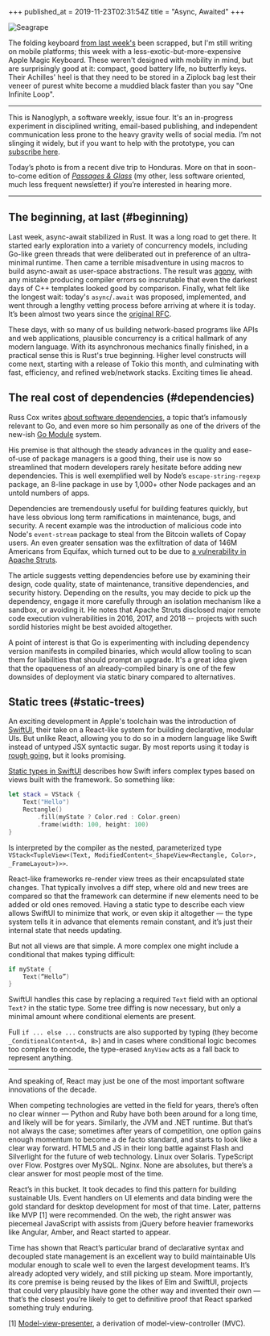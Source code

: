 +++
published_at = 2019-11-23T02:31:54Z
title = "Async, Awaited"
+++

![Seagrape](/assets/images/nanoglyphs/004-async-awaited/seagrape@2x.jpg)

The folding keyboard [from last week's](/nanoglyphs/003-12-factors) been scrapped, but I'm still writing on mobile platforms; this week with a less-exotic-but-more-expensive Apple Magic Keyboard. These weren't designed with mobility in mind, but are surprisingly good at it: compact, good battery life, no butterfly keys. Their Achilles' heel is that they need to be stored in a Ziplock bag lest their veneer of purest white become a muddied black faster than you say "One Infinite Loop".

---

This is Nanoglyph, a software weekly, issue four. It's an in-progress experiment in disciplined writing, email-based publishing, and independent communication less prone to the heavy gravity wells of social media. I’m not slinging it widely, but if you want to help with the prototype, you can [subscribe here](https://nanoglyph-signup.herokuapp.com).

Today’s photo is from a recent dive trip to Honduras. More on that in soon-to-come edition of [_Passages & Glass_](/newsletter) (my other, less software oriented, much less frequent newsletter) if you’re interested in hearing more.

---

## The beginning, at last (#beginning)

Last week, async-await stabilized in Rust. It was a long road to get there. It started early exploration into a variety of concurrency models, including Go-like green threads that were deliberated out in preference of an ultra-minimal runtime. Then came a terrible misadventure in using macros to build async-await as user-space abstractions. The result was [agony](/fragments/rust-brick-walls), with any mistake producing compiler errors so inscrutable that even the darkest days of C++ templates looked good by comparison. Finally, what felt like the longest wait: today's `async`/`.await` was proposed, implemented, and went through a lengthy vetting process before arriving at where it is today. It’s been almost two years since the [original RFC](https://github.com/rust-lang/rfcs/pull/2394).

These days, with so many of us building network-based programs like APIs and web applications, plausible concurrency is a critical hallmark of any modern language. With its asynchronous mechanics finally finished, in a practical sense this is Rust's true beginning. Higher level constructs will come next, starting with a release of Tokio this month, and culminating with fast, efficiency, and refined web/network stacks. Exciting times lie ahead.

## The real cost of dependencies (#dependencies)

Russ Cox writes [about software dependencies](https://queue.acm.org/detail.cfm?id=3344149), a topic that’s infamously relevant to Go, and even more so him personally as one of the drivers of the new-ish [Go Module](https://blog.golang.org/using-go-modules) system.

His premise is that although the steady advances in the quality and ease-of-use of package managers is a good thing, their use is now so streamlined that modern developers rarely hesitate before adding new dependencies. This is well exemplified well by Node’s `escape-string-regexp` package, an 8-line package in use by 1,000+ other Node packages and an untold numbers of apps.

Dependencies are tremendously useful for building features quickly, but have less obvious long term ramifications in maintenance, bugs, and security. A recent example was the introduction of malicious code into Node's `event-stream` package to steal from the Bitcoin wallets of Copay users. An even greater sensation was the exfiltration of data of 146M Americans from Equifax, which turned out to be due to [a vulnerability in Apache Struts](/fragments/gadgets-and-chains).

The article suggests vetting dependencies before use by examining their design, code quality, state of maintenance, transitive dependencies, and security history. Depending on the results, you may decide to pick up the dependency, engage it more carefully through an isolation mechanism like a sandbox, or avoiding it. He notes that Apache Struts disclosed major remote code execution vulnerabilities in 2016, 2017, and 2018 -- projects with such sordid histories might be best avoided altogether.

A point of interest is that Go is experimenting with including dependency version manifests in compiled binaries, which would allow tooling to scan them for liabilities that should prompt an upgrade. It's a great idea given that the opaqueness of an already-compiled binary is one of the few downsides of deployment via static binary compared to alternatives.

## Static trees (#static-trees)

An exciting development in Apple's toolchain was the introduction of [SwiftUI](https://developer.apple.com/xcode/swiftui/), their take on a React-like system for building declarative, modular UIs. But unlike React, allowing you to do so in a modern language like Swift instead of untyped JSX syntactic sugar. By most reports using it today is [rough going](https://inessential.com/2019/10/21/swiftui_is_still_the_future), but it looks promising.

[Static types in SwiftUI](https://www.objc.io/blog/2019/11/05/static-types-in-swiftui/) describes how Swift infers complex types based on views built with the framework. So something like:

``` swift
let stack = VStack {
    Text("Hello")
    Rectangle()
        .fill(myState ? Color.red : Color.green)
        .frame(width: 100, height: 100)
}
```

Is interpreted by the compiler as the nested, parameterized type `VStack<TupleView<(Text, ModifiedContent<_ShapeView<Rectangle, Color>, _FrameLayout>)>>`.

React-like frameworks re-render view trees as their encapsulated state changes. That typically involves a diff step, where old and new trees are compared so that the framework can determine if new elements need to be added or old ones removed. Having a static type to describe each view allows SwiftUI to minimize that work, or even skip it altogether — the type system tells it in advance that elements remain constant, and it’s just their internal state that needs updating.

But not all views are that simple. A more complex one might include a conditional that makes typing difficult:

``` swift
if myState {
	Text(“Hello”)
}
```

SwiftUI handles this case by replacing a required `Text` field with an optional `Text?` in the static type. Some tree diffing is now necessary, but only a minimal amount where conditional elements are present.

Full `if ... else ...` constructs are also supported by typing (they become `_ConditionalContent<A, B>`) and in cases where conditional logic becomes too complex to encode, the type-erased `AnyView` acts as a fall back to represent anything.

---

And speaking of, React may just be one of the most important software innovations of the decade.

When competing technologies are vetted in the field for years, there’s often no clear winner — Python and Ruby have both been around for a long time, and likely will be for years. Similarly, the JVM and .NET runtime. But that’s not always the case; sometimes after years of competition, one option gains enough momentum to become a de facto standard, and starts to look like a clear way forward. HTML5 and JS in their long battle against Flash and Silverlight for the future of web technology. Linux over Solaris. TypeScript over Flow. Postgres over MySQL. Nginx. None are absolutes, but there’s a clear answer for most people most of the time.

React’s in this bucket. It took decades to find this pattern for building sustainable UIs. Event handlers on UI elements and data binding were the gold standard for desktop development for most of that time. Later, patterns like MVP [1] were recommended. On the web, the right answer was piecemeal JavaScript with assists from jQuery before heavier frameworks like Angular, Amber, and React started to appear. 

Time has shown that React’s particular brand of declarative syntax and decoupled state management is an excellent way to build maintainable UIs modular enough to scale well to even the largest development teams. It’s already adopted very widely, and still picking up steam. More importantly, its core premise is being reused by the likes of Elm and SwiftUI, projects that could very plausibly have gone the other way and invented their own — that’s the closest you’re likely to get to definitive proof that React sparked something truly enduring.

[1] [Model-view-presenter](https://en.wikipedia.org/wiki/Model%E2%80%93view%E2%80%93presenter), a derivation of model-view-controller (MVC).
